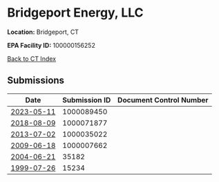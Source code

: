 # Bridgeport Energy, LLC

**Location:** Bridgeport, CT

**EPA Facility ID:** 100000156252

[Back to CT Index](../../index.md)

## Submissions

| Date | Submission ID | Document Control Number |
|------|--------------|-------------------------|
| [2023-05-11](submissions/1000089450.md) | 1000089450 |  |
| [2018-08-09](submissions/1000071877.md) | 1000071877 |  |
| [2013-07-02](submissions/1000035022.md) | 1000035022 |  |
| [2009-06-18](submissions/1000007662.md) | 1000007662 |  |
| [2004-06-21](submissions/35182.md) | 35182 |  |
| [1999-07-26](submissions/15234.md) | 15234 |  |
